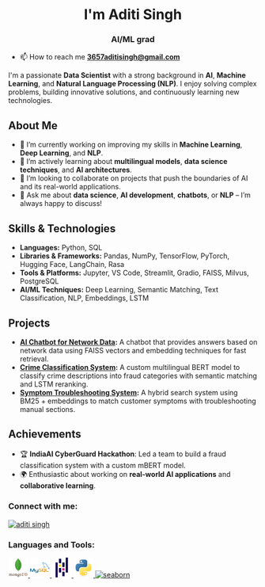 <h1 align="center"> I'm Aditi Singh</h1>
<h3 align="center"> AI/ML grad</h3>

- 📫 How to reach me **3657aditisingh@gmail.com**

I'm a passionate **Data Scientist** with a strong background in **AI**, **Machine Learning**, and **Natural Language Processing (NLP)**. I enjoy solving complex problems, building innovative solutions, and continuously learning new technologies. 

## About Me
- 🔭 I’m currently working on improving my skills in **Machine Learning**, **Deep Learning**, and **NLP**.
- 🌱 I’m actively learning about **multilingual models**, **data science techniques**, and **AI architectures**.
- 👯 I’m looking to collaborate on projects that push the boundaries of AI and its real-world applications.
- 💬 Ask me about **data science**, **AI development**, **chatbots**, or **NLP** – I’m always happy to discuss!

## Skills & Technologies
- **Languages:** Python, SQL
- **Libraries & Frameworks:** Pandas, NumPy, TensorFlow, PyTorch, Hugging Face, LangChain, Rasa
- **Tools & Platforms:** Jupyter, VS Code, Streamlit, Gradio, FAISS, Milvus, PostgreSQL
- **AI/ML Techniques:** Deep Learning, Semantic Matching, Text Classification, NLP, Embeddings, LSTM

## Projects
- **[AI Chatbot for Network Data](#):** A chatbot that provides answers based on network data using FAISS vectors and embedding techniques for fast retrieval.
- **[Crime Classification System](#):** A custom multilingual BERT model to classify crime descriptions into fraud categories with semantic matching and LSTM reranking.
- **[Symptom Troubleshooting System](#):** A hybrid search system using BM25 + embeddings to match customer symptoms with troubleshooting manual sections.

## Achievements
- 🏆 **IndiaAI CyberGuard Hackathon**: Led a team to build a fraud classification system with a custom mBERT model.
- 🌍 Enthusiastic about working on **real-world AI applications** and **collaborative learning**.


<h3 align="left">Connect with me:</h3>
<p align="left">
<a href="https://www.linkedin.com/in/aditi-singh-b0a749220/" target="blank"><img align="center" src="https://raw.githubusercontent.com/rahuldkjain/github-profile-readme-generator/master/src/images/icons/Social/linked-in-alt.svg" alt="aditi singh" height="30" width="40" /></a>
</p>

<h3 align="left">Languages and Tools:</h3>
<p align="left"> <a href="https://www.mongodb.com/" target="_blank" rel="noreferrer"> <img src="https://raw.githubusercontent.com/devicons/devicon/master/icons/mongodb/mongodb-original-wordmark.svg" alt="mongodb" width="40" height="40"/> </a> <a href="https://www.mysql.com/" target="_blank" rel="noreferrer"> <img src="https://raw.githubusercontent.com/devicons/devicon/master/icons/mysql/mysql-original-wordmark.svg" alt="mysql" width="40" height="40"/> </a> <a href="https://pandas.pydata.org/" target="_blank" rel="noreferrer"> <img src="https://raw.githubusercontent.com/devicons/devicon/2ae2a900d2f041da66e950e4d48052658d850630/icons/pandas/pandas-original.svg" alt="pandas" width="40" height="40"/> </a> <a href="https://www.python.org" target="_blank" rel="noreferrer"> <img src="https://raw.githubusercontent.com/devicons/devicon/master/icons/python/python-original.svg" alt="python" width="40" height="40"/> </a> <a href="https://seaborn.pydata.org/" target="_blank" rel="noreferrer"> <img src="https://seaborn.pydata.org/_images/logo-mark-lightbg.svg" alt="seaborn" width="40" height="40"/> </a> </p>
